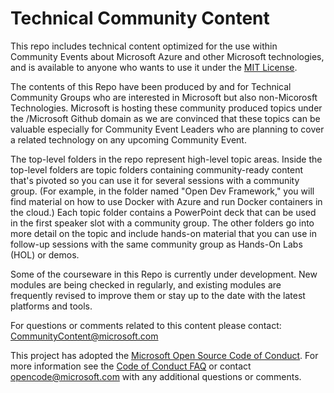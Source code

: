 # Technical Community Content


This repo includes technical content optimized for the use within Community Events about Microsoft Azure and other Microsoft technologies, and is available to anyone who wants to use it under the [MIT License](LICENSE.md). 

The contents of this Repo have been produced by and for Technical Community Groups who are interested in Microsoft but also non-Micorosft Technologies.
Microsoft is hosting these community produced topics under the /Microsoft Github domain as we are convinced that these topics can be valuable especially for Community Event Leaders who are planning to cover a related technology on any upcoming Community Event.


The top-level folders in the repo represent high-level topic areas. Inside the top-level folders are topic folders containing community-ready content that's pivoted so you can use it for several sessions with a community group. (For example, in the folder named "Open Dev Framework," you will find material on how to use Docker with Azure and run Docker containers in the cloud.) Each topic folder contains a PowerPoint deck that can be used in the first speaker slot with a community group. The other folders go into more detail on the topic and include hands-on material that you can use in follow-up sessions with the same community group as Hands-On Labs (HOL) or demos.

Some of the courseware in this Repo is currently under development. New modules are being checked in regularly, and existing modules are frequently revised to improve them or stay up to the date with the latest platforms and tools.

For questions or comments related to this content please contact: [CommunityContent@microsoft.com](mailto:CommunityContent@microsoft.com)

This project has adopted the [Microsoft Open Source Code of
Conduct](https://opensource.microsoft.com/codeofconduct/).
For more information see the [Code of Conduct
FAQ](https://opensource.microsoft.com/codeofconduct/faq/) or
contact [opencode@microsoft.com](mailto:opencode@microsoft.com)
with any additional questions or comments.